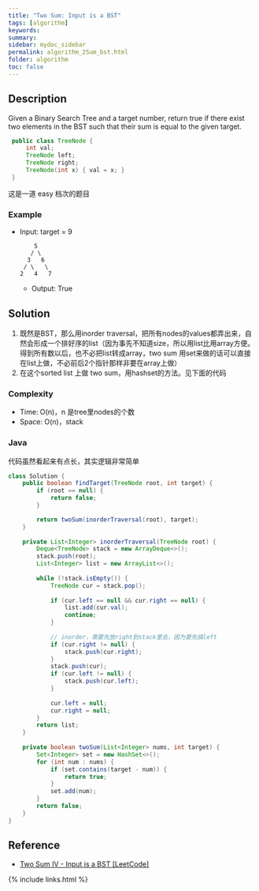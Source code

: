 ```yaml
---
title: "Two Sum: Input is a BST"
tags: [algorithm]
keywords:
summary:
sidebar: mydoc_sidebar
permalink: algorithm_2Sum_bst.html
folder: algorithm
toc: false
---
```


## Description
Given a Binary Search Tree and a target number, return true if there exist two elements in the BST such that their sum is equal to the given target.
```java
 public class TreeNode {
     int val;
     TreeNode left;
     TreeNode right;
     TreeNode(int x) { val = x; }
 }
```
这是一道 easy 档次的题目

### Example
* Input: target = 9
  ```
      5
     / \
    3   6
   / \   \
  2   4   7
  ```
  * Output: True

## Solution
1. 既然是BST，那么用inorder traversal，把所有nodes的values都弄出来，自然会形成一个排好序的list（因为事先不知道size，所以用list比用array方便。得到所有数以后，也不必把list转成array，two sum 用set来做的话可以直接在list上做，不必前后2个指针那样非要在array上做）
2. 在这个sorted list 上做 two sum，用hashset的方法。见下面的代码

### Complexity
* Time: O(n)，n 是tree里nodes的个数
* Space: O(n)，stack

### Java
代码虽然看起来有点长，其实逻辑非常简单
```java
class Solution {
    public boolean findTarget(TreeNode root, int target) {
        if (root == null) {
            return false;
        }

        return twoSum(inorderTraversal(root), target);
    }
    
    private List<Integer> inorderTraversal(TreeNode root) {
        Deque<TreeNode> stack = new ArrayDeque<>();
        stack.push(root);
        List<Integer> list = new ArrayList<>();
        
        while (!stack.isEmpty()) {
            TreeNode cur = stack.pop();
            
            if (cur.left == null && cur.right == null) {
                list.add(cur.val);
                continue;
            }
            
            // inorder，需要先放right到stack里去，因为要先搞left
            if (cur.right != null) {
                stack.push(cur.right);
            }
            stack.push(cur);
            if (cur.left != null) {
                stack.push(cur.left);
            }
            
            cur.left = null;
            cur.right = null;
        }
        return list;
    }
    
    private boolean twoSum(List<Integer> nums, int target) {
        Set<Integer> set = new HashSet<>();
        for (int num : nums) {
            if (set.contains(target - num)) {
                return true;
            }
            set.add(num);
        }
        return false;
    }
}
```

## Reference
* [Two Sum IV - Input is a BST [LeetCode]](https://leetcode.com/problems/two-sum-iv-input-is-a-bst/description/)

{% include links.html %}

